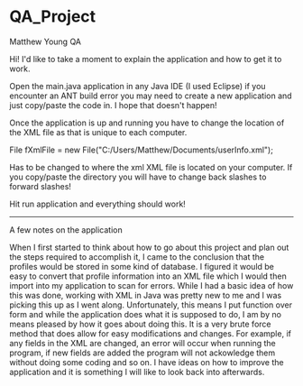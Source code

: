 # QA_Project
Matthew Young QA

Hi!  I'd like to take a moment to explain the application and how to get it to work.

Open the main.java application in any Java IDE (I used Eclipse) if you encounter an ANT build error you may need to create a new application and just copy/paste the code in.  I hope that doesn't happen!

Once the application is up and running you have to change the location of the XML file as that is unique to each computer.

File fXmlFile = new File("C:/Users/Matthew/Documents/userInfo.xml");

Has to be changed to where the xml XML file is located on your computer.  If you copy/paste the directory you will have to change back slashes to forward slashes!

Hit run application and everything should work!
______

A few notes on the application

When I first started to think about how to go about this project and plan out the steps required to accomplish it, I came to the conclusion that the profiles would be stored in some kind of database.  I figured it would be easy to convert that profile information into an XML file which I would then import into my application to scan for errors.  While I had a basic idea of how this was done, working with XML in Java was pretty new to me and I was picking this up as I went along.  Unfortunately, this means I put function over form and while the application does what it is supposed to do, I am by no means pleased by how it goes about doing this.  It is a very brute force method that does allow for easy modifications and changes.  For example, if any fields in the XML are changed, an error will occur when running the program, if new fields are added the program will not ackowledge them without doing some coding and so on.  I have ideas on how to improve the application and it is something I will like to look back into afterwards.
